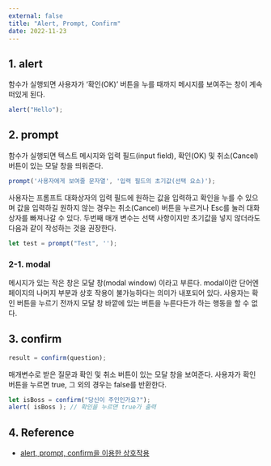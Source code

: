 ```yaml
---
external: false
title: "Alert, Prompt, Confirm"
date: 2022-11-23
---
```


## 1. alert

함수가 실행되면 사용자가 ‘확인(OK)’ 버튼을 누를 때까지 메시지를 보여주는 창이 계속 떠있게 된다.

```ts
alert("Hello");
```

## 2. prompt

함수가 실행되면 텍스트 메시지와 입력 필드(input field), 확인(OK) 및 취소(Cancel) 버튼이 있는 모달 창을 띄워준다.

```ts
prompt('사용자에게 보여줄 문자열', '입력 필드의 초기값(선택 요소)');
```

사용자는 프롬프트 대화상자의 입력 필드에 원하는 값을 입력하고 확인을 누를 수 있으며 값을 입력하길 원하지 않는 경우는 취소(Cancel) 버튼을 누르거나 Esc를 눌러 대화상자를 빠져나갈 수 있다.
두번째 매개 변수는 선택 사항이지만 초기값을 넣지 않더라도 다음과 같이 작성하는 것을 권장한다.

```ts
let test = prompt("Test", '');
```

### 2-1. modal

메시지가 있는 작은 창은 모달 창(modal window) 이라고 부른다.
modal이란 단어엔 페이지의 나머지 부분과 상호 작용이 불가능하다는 의미가 내포되어 있다.
사용자는 확인 버튼을 누르기 전까지 모달 창 바깥에 있는 버튼을 누른다든가 하는 행동을 할 수 없다.

## 3. confirm

```ts
result = confirm(question);
```

매개변수로 받은 질문과 확인 및 취소 버튼이 있는 모달 창을 보여준다.
사용자가 확인 버튼을 누르면 true, 그 외의 경우는 false를 반환한다.

```ts
let isBoss = confirm("당신이 주인인가요?");
alert( isBoss ); // 확인을 누르면 true가 출력
```

## 4. Reference

- [alert, prompt, confirm을 이용한 상호작용](https://ko.javascript.info/alert-prompt-confirm)
